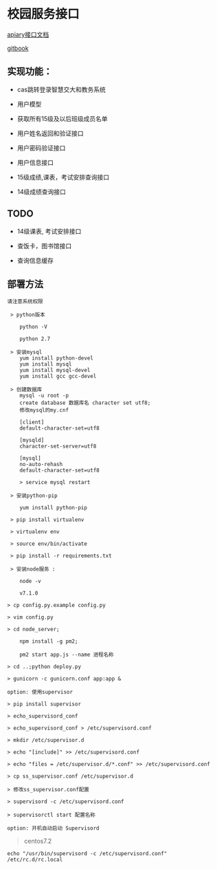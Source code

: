 # 校园服务接口

[apiary接口文档](http://docs.schoolservice.apiary.io/)

[gitbook](https://superkevingit.gitbooks.io/skilltree/content/1%E5%A4%A7%E5%AD%A6%E6%A0%A1%E5%9B%AD%E6%9C%8D%E5%8A%A1.html)

## 实现功能：

* cas跳转登录智慧交大和教务系统

* 用户模型

* 获取所有15级及以后班级成员名单

* 用户姓名返回和验证接口

* 用户密码验证接口

* 用户信息接口

* 15级成绩,课表，考试安排查询接口

* 14级成绩查询接口

## TODO

* 14级课表, 考试安排接口

* 查饭卡，图书馆接口

* 查询信息缓存

## 部署方法
``请注意系统权限``

``` 
 > python版本
 
    python -V
 
    python 2.7
    
 > 安装mysql
    yum install python-devel
    yum install mysql
    yum install mysql-devel
    yum install gcc gcc-devel
    
 > 创建数据库
    mysql -u root -p
    create database 数据库名 character set utf8;
    修改mysql的my.cnf
    
    [client]
    default-character-set=utf8
    
    [mysqld]
    character-set-server=utf8
    
    [mysql]
    no-auto-rehash
    default-character-set=utf8
    
    > service mysql restart
    
 > 安装python-pip
 
    yum install python-pip
 
 > pip install virtualenv
 
 > virtualenv env
 
 > source env/bin/activate
 
 > pip install -r requirements.txt
 
 > 安装node服务 :
   
    node -v
 
    v7.1.0

> cp config.py.example config.py

> vim config.py

> cd node_server;
    
    npm install -g pm2;
    
    pm2 start app.js --name 进程名称

> cd ..;python deploy.py

> gunicorn -c gunicorn.conf app:app &
```

```option: 使用supervisor```

```
> pip install supervisor

> echo_supervisord_conf

> echo_supervisord_conf > /etc/supervisord.conf

> mkdir /etc/supervisor.d

> echo "[include]" >> /etc/supervisord.conf

> echo "files = /etc/supervisor.d/*.conf" >> /etc/supervisord.conf

> cp ss_supervisor.conf /etc/supervisor.d

> 修改ss_supervisor.conf配置

> supervisord -c /etc/supervisord.conf

> supervisorctl start 配置名称
```

``option: 开机自动启动 Supervisord``

> centos7.2
```
echo "/usr/bin/supervisord -c /etc/supervisord.conf" /etc/rc.d/rc.local
```
